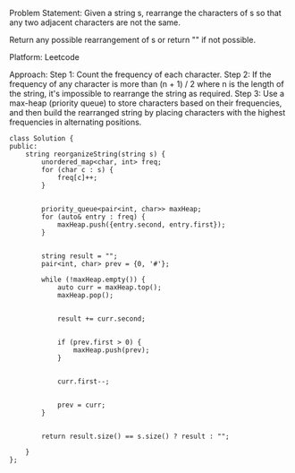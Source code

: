 Problem Statement: Given a string s, rearrange the characters of s so that any two adjacent characters are not the same.

Return any possible rearrangement of s or return "" if not possible.

Platform: Leetcode

Approach:
Step 1: Count the frequency of each character.
Step 2: If the frequency of any character is more than (n + 1) / 2 where n is the length of the string, it's impossible to rearrange the string as required.
Step 3: Use a max-heap (priority queue) to store characters based on their frequencies, and then build the rearranged string by placing characters with the highest frequencies in alternating positions.
```
class Solution {
public:
    string reorganizeString(string s) {
        unordered_map<char, int> freq;
        for (char c : s) {
            freq[c]++;
        }

        
        priority_queue<pair<int, char>> maxHeap;
        for (auto& entry : freq) {
            maxHeap.push({entry.second, entry.first});
        }

        
        string result = "";
        pair<int, char> prev = {0, '#'};  

        while (!maxHeap.empty()) {
            auto curr = maxHeap.top();
            maxHeap.pop();

            
            result += curr.second;

            
            if (prev.first > 0) {
                maxHeap.push(prev);
            }

            
            curr.first--;

            
            prev = curr;
        }

        
        return result.size() == s.size() ? result : "";
    
    }
};
```
